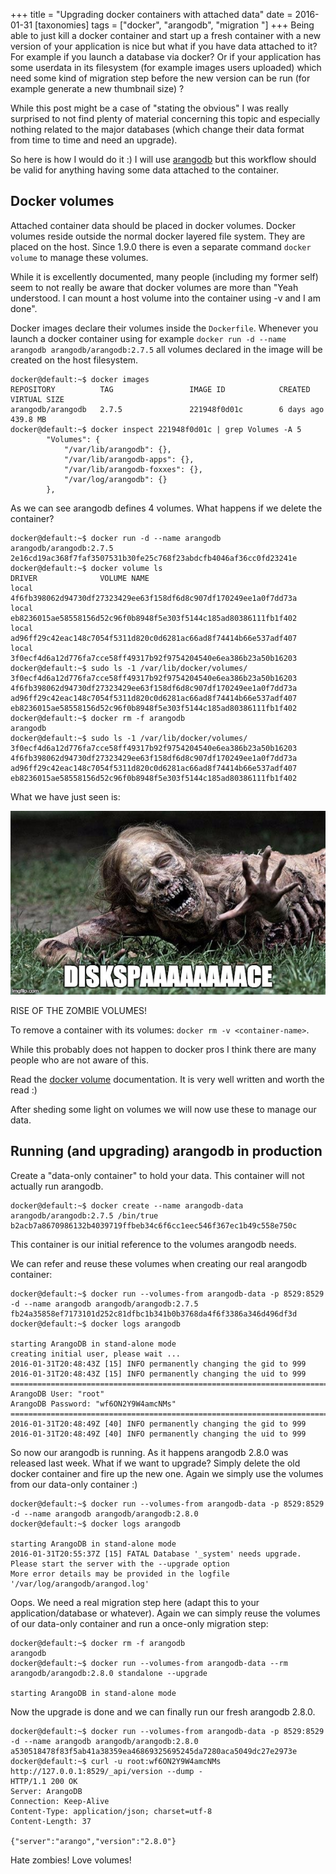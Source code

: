 +++
title = "Upgrading docker containers with attached data"
date = 2016-01-31
[taxonomies]
tags = ["docker",
  "arangodb",
  "migration "]
+++
Being able to just kill a docker container and start up a fresh container with a new version of your application is nice but what if you have data attached to it? For example if you launch a database via docker? Or if your application has some userdata in its filesystem (for example images users uploaded) which need some kind of migration step before the new version can be run (for example generate a new thumbnail size) ?

While this post might be a case of "stating the obvious" I was really surprised to not find plenty of material concerning this topic and especially nothing related to the major databases (which change their data format from time to time and need an upgrade).  

So here is how I would do it :) I will use [arangodb](http://www.arangodb.org) but this workflow should be valid for anything having some data attached to the container.

## Docker volumes

Attached container data should be placed in docker volumes. Docker volumes reside outside the normal docker layered file system. They are placed on the host. Since 1.9.0 there is even a separate command `docker volume` to manage these volumes.

While it is excellently documented, many people (including my former self) seem to not really be aware that docker volumes are more than "Yeah understood. I can mount a host volume into the container using -v and I am done".

Docker images declare their volumes inside the `Dockerfile`. Whenever you launch a docker container using for example `docker run -d --name arangodb arangodb/arangodb:2.7.5` all volumes declared in the image will be created on the host filesystem.

```
docker@default:~$ docker images
REPOSITORY          TAG                 IMAGE ID            CREATED             VIRTUAL SIZE
arangodb/arangodb   2.7.5               221948f0d01c        6 days ago          439.8 MB
docker@default:~$ docker inspect 221948f0d01c | grep Volumes -A 5
        "Volumes": {
            "/var/lib/arangodb": {},
            "/var/lib/arangodb-apps": {},
            "/var/lib/arangodb-foxxes": {},
            "/var/log/arangodb": {}
        },
```

As we can see arangodb defines 4 volumes. What happens if we delete the container?

```
docker@default:~$ docker run -d --name arangodb arangodb/arangodb:2.7.5
2e16cd19ac368f7faf3507531b30fe25c768f23abdcfb4046af36cc0fd23241e
docker@default:~$ docker volume ls
DRIVER              VOLUME NAME
local               4f6fb398062d94730df27323429ee63f158df6d8c907df170249ee1a0f7dd73a
local               eb8236015ae58558156d52c96f0b8948f5e303f5144c185ad80386111fb1f402
local               ad96ff29c42eac148c7054f5311d820c0d6281ac66ad8f74414b66e537adf407
local               3f0ecf4d6a12d776fa7cce58ff49317b92f9754204540e6ea386b23a50b16203
docker@default:~$ sudo ls -1 /var/lib/docker/volumes/
3f0ecf4d6a12d776fa7cce58ff49317b92f9754204540e6ea386b23a50b16203
4f6fb398062d94730df27323429ee63f158df6d8c907df170249ee1a0f7dd73a
ad96ff29c42eac148c7054f5311d820c0d6281ac66ad8f74414b66e537adf407
eb8236015ae58558156d52c96f0b8948f5e303f5144c185ad80386111fb1f402
docker@default:~$ docker rm -f arangodb
arangodb
docker@default:~$ sudo ls -1 /var/lib/docker/volumes/
3f0ecf4d6a12d776fa7cce58ff49317b92f9754204540e6ea386b23a50b16203
4f6fb398062d94730df27323429ee63f158df6d8c907df170249ee1a0f7dd73a
ad96ff29c42eac148c7054f5311d820c0d6281ac66ad8f74414b66e537adf407
eb8236015ae58558156d52c96f0b8948f5e303f5144c185ad80386111fb1f402
```

What we have just seen is:

![](docker-volume.jpg)

RISE OF THE ZOMBIE VOLUMES!

To remove a container with its volumes: `docker rm -v <container-name>`.

While this probably does not happen to docker pros I think there are many people who are not aware of this.

Read the [docker volume](https://docs.docker.com/engine/userguide/dockervolumes/) documentation. It is very well written and worth the read :)

After sheding some light on volumes we will now use these to manage our data.

## Running (and upgrading) arangodb in production

Create a "data-only container" to hold your data. This container will not actually run arangodb.

```
docker@default:~$ docker create --name arangodb-data arangodb/arangodb:2.7.5 /bin/true
b2acb7a8670986132b4039719ffbeb34c6f6cc1eec546f367ec1b49c558e750c
```

This container is our initial reference to the volumes arangodb needs.

We can refer and reuse these volumes when creating our real arangodb container:

```
docker@default:~$ docker run --volumes-from arangodb-data -p 8529:8529 -d --name arangodb arangodb/arangodb:2.7.5
fb24a35858ef7173101d252c81dfbc1b341b0b3768da4f6f3386a346d496df3d
docker@default:~$ docker logs arangodb

starting ArangoDB in stand-alone mode
creating initial user, please wait ...
2016-01-31T20:48:43Z [15] INFO permanently changing the gid to 999
2016-01-31T20:48:43Z [15] INFO permanently changing the uid to 999
========================================================================
ArangoDB User: "root"
ArangoDB Password: "wf6ON2Y9W4amcNMs"
========================================================================
2016-01-31T20:48:49Z [40] INFO permanently changing the gid to 999
2016-01-31T20:48:49Z [40] INFO permanently changing the uid to 999
```

So now our arangodb is running. As it happens arangodb 2.8.0 was released last week. What if we want to upgrade? Simply delete the old docker container and fire up the new one. Again we simply use the volumes from our data-only container :)

```
docker@default:~$ docker run --volumes-from arangodb-data -p 8529:8529 -d --name arangodb arangodb/arangodb:2.8.0
docker@default:~$ docker logs arangodb

starting ArangoDB in stand-alone mode
2016-01-31T20:55:37Z [15] FATAL Database '_system' needs upgrade. Please start the server with the --upgrade option
More error details may be provided in the logfile '/var/log/arangodb/arangod.log'
```

Oops. We need a real migration step here (adapt this to your application/database or whatever). Again we can simply reuse the volumes of our data-only container and run a once-only migration step:

```
docker@default:~$ docker rm -f arangodb
arangodb
docker@default:~$ docker run --volumes-from arangodb-data --rm arangodb/arangodb:2.8.0 standalone --upgrade

starting ArangoDB in stand-alone mode
```

Now the upgrade is done and we can finally run our fresh arangodb 2.8.0.

```
docker@default:~$ docker run --volumes-from arangodb-data -p 8529:8529 -d --name arangodb arangodb/arangodb:2.8.0
a530518478f83f5ab41a38359ea46869325695245da7280aca5049dc27e2973e
docker@default:~$ curl -u root:wf6ON2Y9W4amcNMs http://127.0.0.1:8529/_api/version --dump -
HTTP/1.1 200 OK
Server: ArangoDB
Connection: Keep-Alive
Content-Type: application/json; charset=utf-8
Content-Length: 37

{"server":"arango","version":"2.8.0"}
```

Hate zombies! Love volumes!